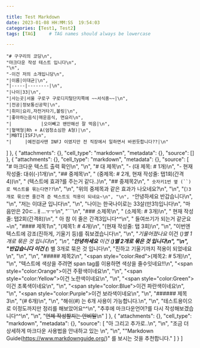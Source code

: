 ```yaml
---

title: Test Markdown
date: 2023-01-08 HH:MM:SS  19:54:03
categories: [Test1, Test2]
tags: [TAG]     # TAG names should always be lowercase

---
```



    "# 구구리의 코딩\n",
    "마크다운 작성 테스트 입니다\n",
    "\n",
    "-이건 저의 소개입니당\n",
    "|이름|이대균|\n",
    "|-----|--------|\n",
    "|나이|33|\n",
    "|사는곳|서울 구로구 구로디지털단지쪽에 ~~서식중~~|\n",
    "|전공|정보통신공학|\n",
    "|취미|요리,자전거타기,볼링|\n",
    "|좋아하는음식|매운음식, 면요리\n",
    "|           |오이빼고 왠만해선 잘 먹음|\n",
    "|혈액형|Rh + A(엄청소심한 A형)|\n",
    "|MBTI|ISFJ\n",
    "|     |예전검사땐 INFJ 이였지만 전 직장에서 일하면서 바뀐듯합니다??|\n"
   ]
  },
  {
   "attachments": {},
   "cell_type": "markdown",
   "metadata": {},
   "source": []
  },
  {
   "attachments": {},
   "cell_type": "markdown",
   "metadata": {},
   "source": [
    "# 마크다운 텍스트 출력 확인\n",
    "\n",
    "# 대 제목\n",
    "- (대 제목: # 1개)\n",
    "- 현재 작성줄: 대쉬(-)1개)\n",
    "## 중제목\n",
    "    (중제목: # 2개, 현재 작성줄: 탭1회(간격4))\n",
    "    (텍스트에 효과?를 주는거 같다..)\n",
    "## 중제목2\n",
    "` 숫자키1번 옆 (``)로 텍스트를 묶는다면??`\n",
    "\n",
    "위의 중제목과 같은 효과가 나오네요?\n",
    "\n",
    "(```)3개로 묶으면 줄간격 준 텍스트도 적용이 되네요~\n",
    "\n",
    "```안녕하세요 반갑습니다\n",
    "\n",
    "저는 이대균 입니다\n",
    "\n",
    "나이는 한국나이로는 33살(만31)입니다\n",
    "마음만은 20ㄷ..ㅐ...ㅜㅜ\n",
    "```\n",
    "### 소제목\n",
    "        (소제목: # 3개)\n",
    "        현재 작성줄: 탭2회(간격8))\n",
    "            아 참 이 줄은 간격3입니다^^\n",
    "            들여쓰기가 되는거 같군요~\n",
    "#### 제목1\n",
    "(제목1: # 4개)\n",
    "(현재 작성줄: 탭 3회)\n",
    "\n",
    "이번엔 텍스트에 강조(진하게, 기울기 등)를 줘보겠습니다\n",
    "\n",
    "*기울어졌나요* 이건 (*)별 1개로 묶은 것 입니다\n",
    "\n",
    "**안녕하세요** 이건 (**)별 2개로 묶은 것 입니다\n",
    "\n",
    "***반갑습니다*** 이건 (***) 별 3개로 묶은 것 입니다\n",
    "진하고 기울기까지 적용이 되었네요\n",
    "\n",
    "\n",
    "##### 제목2\n",
    "<span style=\"color:Red\">(제목2: # 5개)</span>\n",
    "\n",
    "텍스트에 색상을 주려면 span tag를 이용하면 색상을 줄수잇네요!!\n",
    "<span style=\"color:Orange\">이건 주황색이네요</span>\n",
    "\n",
    "<span style=\"color:Yellow\">이건 노란색이네요</span>\n",
    "\n",
    "<span style=\"color:Green\">이건 초록색이네요</span>\n",
    "\n",
    "<span style=\"color:Blue\">이건 파란색이네요</span>\n",
    "\n",
    "<span style=\"color:Purple\">이건 보라색이네요</span>\n",
    "\n",
    "###### 제목3\n",
    "(# 6개)\n",
    "\n",
    "해쉬(#) 는 6개 사용이 가능합니다.\n",
    "\n",
    "테스트용이으로 이정도까지만 정리를 해보았어요^^\n",
    "추후에 마크다운언어?를 다시 작성해보겠습니다^^\n",
    "\n",
    "~~언제 작성할지는 안비밀~~\n"
   ]
  },
  {
   "attachments": {},
   "cell_type": "markdown",
   "metadata": {},
   "source": [
    "아 그리고 추가로..\n",
    "\n",
    "조금 더 상세하게 마크다운 사용법을 안내하고 있는 \n",
    "\n",
    "\"Markdown Guide(https://www.markdownguide.org/)\" 를 보시는 것을 추천합니다."
   ]
  }
 ]
